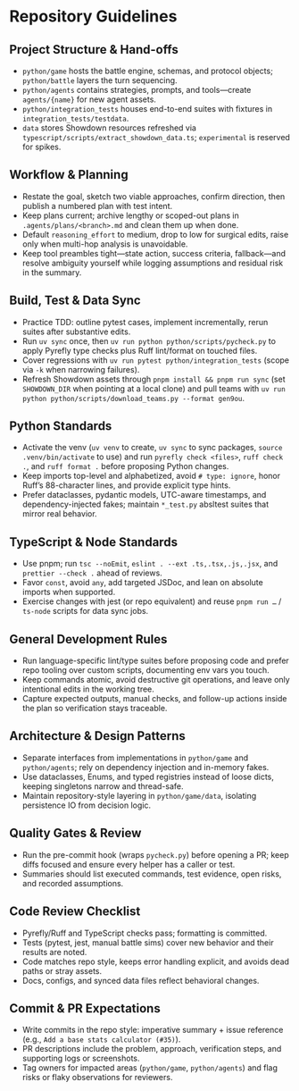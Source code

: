 # Repository Guidelines

## Project Structure & Hand-offs
- `python/game` hosts the battle engine, schemas, and protocol objects; `python/battle` layers the turn sequencing.
- `python/agents` contains strategies, prompts, and tools—create `agents/{name}` for new agent assets.
- `python/integration_tests` houses end-to-end suites with fixtures in `integration_tests/testdata`.
- `data` stores Showdown resources refreshed via `typescript/scripts/extract_showdown_data.ts`; `experimental` is reserved for spikes.

## Workflow & Planning
- Restate the goal, sketch two viable approaches, confirm direction, then publish a numbered plan with test intent.
- Keep plans current; archive lengthy or scoped-out plans in `.agents/plans/<branch>.md` and clean them up when done.
- Default `reasoning_effort` to medium, drop to low for surgical edits, raise only when multi-hop analysis is unavoidable.
- Keep tool preambles tight—state action, success criteria, fallback—and resolve ambiguity yourself while logging assumptions and residual risk in the summary.

## Build, Test & Data Sync
- Practice TDD: outline pytest cases, implement incrementally, rerun suites after substantive edits.
- Run `uv sync` once, then `uv run python python/scripts/pycheck.py` to apply Pyrefly type checks plus Ruff lint/format on touched files.
- Cover regressions with `uv run pytest python/integration_tests` (scope via `-k` when narrowing failures).
- Refresh Showdown assets through `pnpm install && pnpm run sync` (set `SHOWDOWN_DIR` when pointing at a local clone) and pull teams with `uv run python python/scripts/download_teams.py --format gen9ou`.

## Python Standards
- Activate the venv (`uv venv` to create, `uv sync` to sync packages, `source .venv/bin/activate` to use) and run `pyrefly check <files>`, `ruff check .`, and `ruff format .` before proposing Python changes.
- Keep imports top-level and alphabetized, avoid `# type: ignore`, honor Ruff’s 88-character lines, and provide explicit type hints.
- Prefer dataclasses, pydantic models, UTC-aware timestamps, and dependency-injected fakes; maintain `*_test.py` absltest suites that mirror real behavior.

## TypeScript & Node Standards
- Use pnpm; run `tsc --noEmit`, `eslint . --ext .ts,.tsx,.js,.jsx`, and `prettier --check .` ahead of reviews.
- Favor `const`, avoid `any`, add targeted JSDoc, and lean on absolute imports when supported.
- Exercise changes with jest (or repo equivalent) and reuse `pnpm run …` / `ts-node` scripts for data sync jobs.

## General Development Rules
- Run language-specific lint/type suites before proposing code and prefer repo tooling over custom scripts, documenting env vars you touch.
- Keep commands atomic, avoid destructive git operations, and leave only intentional edits in the working tree.
- Capture expected outputs, manual checks, and follow-up actions inside the plan so verification stays traceable.

## Architecture & Design Patterns
- Separate interfaces from implementations in `python/game` and `python/agents`; rely on dependency injection and in-memory fakes.
- Use dataclasses, Enums, and typed registries instead of loose dicts, keeping singletons narrow and thread-safe.
- Maintain repository-style layering in `python/game/data`, isolating persistence IO from decision logic.

## Quality Gates & Review
- Run the pre-commit hook (wraps `pycheck.py`) before opening a PR; keep diffs focused and ensure every helper has a caller or test.
- Summaries should list executed commands, test evidence, open risks, and recorded assumptions.

## Code Review Checklist
- Pyrefly/Ruff and TypeScript checks pass; formatting is committed.
- Tests (pytest, jest, manual battle sims) cover new behavior and their results are noted.
- Code matches repo style, keeps error handling explicit, and avoids dead paths or stray assets.
- Docs, configs, and synced data files reflect behavioral changes.

## Commit & PR Expectations
- Write commits in the repo style: imperative summary + issue reference (e.g., `Add a base stats calculator (#35)`).
- PR descriptions include the problem, approach, verification steps, and supporting logs or screenshots.
- Tag owners for impacted areas (`python/game`, `python/agents`) and flag risks or flaky observations for reviewers.
